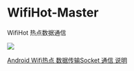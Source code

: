 # WifiHot-Master
WifiHot 热点数据通信

![](https://github.com/huangshuyuan/WifiHot-Master/blob/master/img/4.png)



[Android Wifi热点 数据传输Socket 通信 说明](https://www.jianshu.com/p/7e4b793ebdf5)
